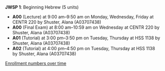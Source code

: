 **JWSP 1**: Beginning Hebrew (5 units)

- **A00** (Lecture) at 9:00 am–9:50 am on Monday, Wednesday, Friday at CENTR 220 by Shuster, Alana (A03707438)
- **A00** (Final Exam) at 8:00 am–10:59 am on Wednesday at CENTR 220 by Shuster, Alana (A03707438)
- **A01** (Tutorial) at 3:00 pm–3:50 pm on Tuesday, Thursday at HSS 1138 by Shuster, Alana (A03707438)
- **A02** (Tutorial) at 4:00 pm–4:50 pm on Tuesday, Thursday at HSS 1138 by Shuster, Alana (A03707438)

[Enrollment numbers over time](./JWSP1.tsv)
